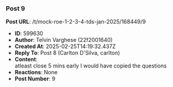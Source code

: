 ### Post 9
**Post URL**: /t/mock-roe-1-2-3-4-tds-jan-2025/168449/9
- **ID**: 599630
- **Author**: Telvin Varghese (22f2001640)
- **Created At**: 2025-02-25T14:19:32.437Z
- **Reply To**: Post 8 (Carlton D'Silva, carlton)
- **Content**:  
  atleast close 5 mins early I would have copied the questions
- **Reactions**: None
- **Post Number**: 9

